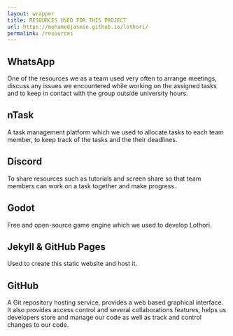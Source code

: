 ```yaml
---
layout: wrapper
title: RESOURCES USED FOR THIS PROJECT
url: https://mohamedjasmin.github.io/lothori/
permalink: /resources
---
```


<div class="imageGrid">
  <div class="tile" style="background-image: url('https://hindi.gizbot.com/img/2018/04/whatsapp-1522646568.jpg');">
    <div class="textWrapper"><h2>WhatsApp</h2>
      <div class="content">One of the resources we as a team used very often to arrange meetings, discuss any issues we encountered while working on the assigned tasks and to keep in contact with the group outside university hours.</div>
    </div>
  </div><!--
--><div class="tile" style="background-image: url('https://slack-files2.s3-us-west-2.amazonaws.com/avatars/2018-02-27/320884304304_4d99d034bd7b5f0df0f3_512.png');">
  <div class="textWrapper"><h2>nTask</h2>
    <div class="content">A task management platform which we used to allocate tasks to each team member, to keep track of the tasks and the their deadlines.</div>
  </div>
  </div><!--
--><div class="tile" style="background-image: url('https://pmcvariety.files.wordpress.com/2018/05/discord-logo.jpg?w=1000&h=563&crop=1');">
  <div class="textWrapper"><h2>Discord</h2>
    <div class="content">To share resources such as tutorials and screen share so that team members can work on a task together and make progress.</div>
  </div>
  </div><!--
--><div class="tile" style="background-image: url('https://www.gamingonlinux.com/uploads/tagline_gallery/godot.jpg');">
  <div class="textWrapper"><h2>Godot</h2>
    <div class="content">Free and open-source game engine which we used to develop Lothori.</div>
  </div>
  </div><!--
--><div class="tile" style="background-image: url('https://i.ytimg.com/vi/orMel3EbfsI/maxresdefault.jpg');">
  <div class="textWrapper"><h2>Jekyll & GitHub Pages</h2>
    <div class="content">Used to create this static website and host it.</div>
  </div>
  </div><!--
--><div class="tile" style="background-image: url('https://opensource.com/sites/default/files/styles/image-full-size/public/lead-images/github-universe.jpg?itok=lwRZddXA');">
  <div class="textWrapper"><h2>GitHub</h2>
    <div class="content">A Git repository hosting service, provides a web based graphical interface. It also provides access control and several collaborations features, helps us developers store and manage our code as well as track and control changes to our code.</div>
  </div>
  </div>
  
  
  
  <br><br>
  
  
  
</div>
